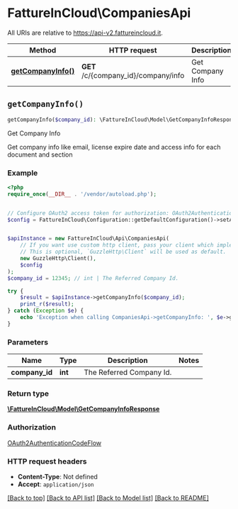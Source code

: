 # FattureInCloud\CompaniesApi

All URIs are relative to https://api-v2.fattureincloud.it.

Method | HTTP request | Description
------------- | ------------- | -------------
[**getCompanyInfo()**](CompaniesApi.md#getCompanyInfo) | **GET** /c/{company_id}/company/info | Get Company Info


## `getCompanyInfo()`

```php
getCompanyInfo($company_id): \FattureInCloud\Model\GetCompanyInfoResponse
```

Get Company Info

Get company info like email, license expire date and access info for each document and section

### Example

```php
<?php
require_once(__DIR__ . '/vendor/autoload.php');


// Configure OAuth2 access token for authorization: OAuth2AuthenticationCodeFlow
$config = FattureInCloud\Configuration::getDefaultConfiguration()->setAccessToken('YOUR_ACCESS_TOKEN');


$apiInstance = new FattureInCloud\Api\CompaniesApi(
    // If you want use custom http client, pass your client which implements `GuzzleHttp\ClientInterface`.
    // This is optional, `GuzzleHttp\Client` will be used as default.
    new GuzzleHttp\Client(),
    $config
);
$company_id = 12345; // int | The Referred Company Id.

try {
    $result = $apiInstance->getCompanyInfo($company_id);
    print_r($result);
} catch (Exception $e) {
    echo 'Exception when calling CompaniesApi->getCompanyInfo: ', $e->getMessage(), PHP_EOL;
}
```

### Parameters

Name | Type | Description  | Notes
------------- | ------------- | ------------- | -------------
 **company_id** | **int**| The Referred Company Id. |

### Return type

[**\FattureInCloud\Model\GetCompanyInfoResponse**](../Model/GetCompanyInfoResponse.md)

### Authorization

[OAuth2AuthenticationCodeFlow](../../README.md#OAuth2AuthenticationCodeFlow)

### HTTP request headers

- **Content-Type**: Not defined
- **Accept**: `application/json`

[[Back to top]](#) [[Back to API list]](../../README.md#endpoints)
[[Back to Model list]](../../README.md#models)
[[Back to README]](../../README.md)
